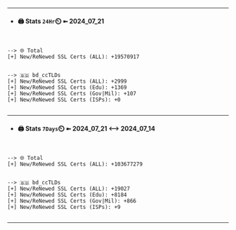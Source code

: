 

---
- #### 🖨️ **Stats** `24Hr`⏲️ ➼ 2024_07_21
```console


--> 🌐 Total
[+] New/ReNewed SSL Certs (ALL): +19570917


--> 🇧🇩 bd_ccTLDs
[+] New/ReNewed SSL Certs (ALL): +2999
[+] New/ReNewed SSL Certs (Edu): +1369
[+] New/ReNewed SSL Certs (Gov|Mil): +107
[+] New/ReNewed SSL Certs (ISPs): +0


```

---
- #### 🖨️ **Stats** `7Days`⏲️ ➼ 2024_07_21 <--> 2024_07_14
```console


--> 🌐 Total
[+] New/ReNewed SSL Certs (ALL): +103677279


--> 🇧🇩 bd_ccTLDs
[+] New/ReNewed SSL Certs (ALL): +19027
[+] New/ReNewed SSL Certs (Edu): +8184
[+] New/ReNewed SSL Certs (Gov|Mil): +866
[+] New/ReNewed SSL Certs (ISPs): +9


```

---

